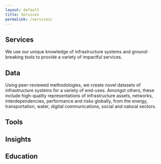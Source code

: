 ```yaml
---
layout: default
title: Services
permalink: /services/
---
```

## Services
We use our unique knowledge of infrastructure systems and ground-breaking tools to
provide a variety of impactful services. 

## Data
Using peer-reviewed methodologies, we create novel datasets of infrastructure systems for a variety of end-uses. Amongst others, these include high-quality representations of infrastructure assets, networks, interdependencies, performance and risks globally, from the energy, transportation, water, digital communications, social and natural sectors.  

## Tools

## Insights

## Education
